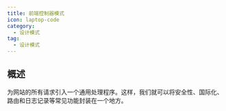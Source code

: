 ```yaml
---
title: 前端控制器模式
icon: laptop-code
category:
  - 设计模式
tag:
  - 设计模式
---
```


## 概述

为网站的所有请求引入一个通用处理程序。这样，我们就可以将安全性、国际化、路由和日志记录等常见功能封装在一个地方。